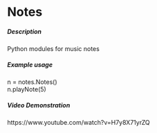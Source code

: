 # Notes
<h5> Description </h5>
Python modules for music notes
<h5> Example usage </h5>
n = notes.Notes() <br/>
n.playNote(5)

<h5> Video Demonstration </h5>
https://www.youtube.com/watch?v=H7y8X71yrZQ
